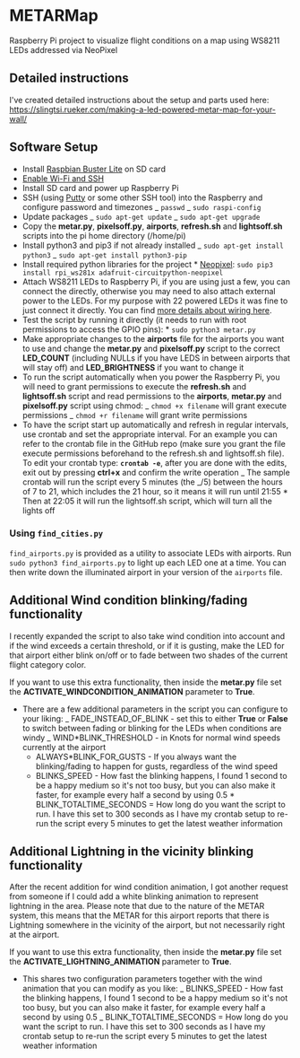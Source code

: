# METARMap

Raspberry Pi project to visualize flight conditions on a map using WS8211 LEDs addressed via NeoPixel

## Detailed instructions

I've created detailed instructions about the setup and parts used here: https://slingtsi.rueker.com/making-a-led-powered-metar-map-for-your-wall/

## Software Setup

- Install [Raspbian Buster Lite](https://www.raspberrypi.org/downloads/raspbian/) on SD card
- [Enable Wi-Fi and SSH](https://medium.com/@danidudas/install-raspbian-jessie-lite-and-setup-wi-fi-without-access-to-command-line-or-using-the-network-97f065af722e)
- Install SD card and power up Raspberry Pi
- SSH (using [Putty](https://www.putty.org) or some other SSH tool) into the Raspberry and configure password and timezones
  _ `passwd`
  _ `sudo raspi-config`
- Update packages
  _ `sudo apt-get update`
  _ `sudo apt-get upgrade`
- Copy the **metar.py**, **pixelsoff.py**, **airports**, **refresh.sh** and **lightsoff.sh** scripts into the pi home directory (/home/pi)
- Install python3 and pip3 if not already installed
  _ `sudo apt-get install python3`
  _ `sudo apt-get install python3-pip`
- Install required python libraries for the project \* [Neopixel](https://learn.adafruit.com/neopixels-on-raspberry-pi/python-usage): `sudo pip3 install rpi_ws281x adafruit-circuitpython-neopixel`
- Attach WS8211 LEDs to Raspberry Pi, if you are using just a few, you can connect the directly, otherwise you may need to also attach external power to the LEDs. For my purpose with 22 powered LEDs it was fine to just connect it directly. You can find [more details about wiring here](https://learn.adafruit.com/neopixels-on-raspberry-pi/raspberry-pi-wiring).
- Test the script by running it directly (it needs to run with root permissions to access the GPIO pins): \* `sudo python3 metar.py`
- Make appropriate changes to the **airports** file for the airports you want to use and change the **metar.py** and **pixelsoff.py** script to the correct **LED_COUNT** (including NULLs if you have LEDS in between airports that will stay off) and **LED_BRIGHTNESS** if you want to change it
- To run the script automatically when you power the Raspberry Pi, you will need to grant permissions to execute the **refresh.sh** and **lightsoff.sh** script and read permissions to the **airports**, **metar.py** and **pixelsoff.py** script using chmod:
  _ `chmod +x filename` will grant execute permissions
  _ `chmod +r filename` will grant write permissions
- To have the script start up automatically and refresh in regular intervals, use crontab and set the appropriate interval. For an example you can refer to the crontab file in the GitHub repo (make sure you grant the file execute permissions beforehand to the refresh.sh and lightsoff.sh file). To edit your crontab type: **`crontab -e`**, after you are done with the edits, exit out by pressing **ctrl+x** and confirm the write operation
  _ The sample crontab will run the script every 5 minutes (the _/5) between the hours of 7 to 21, which includes the 21 hour, so it means it will run until 21:55 \* Then at 22:05 it will run the lightsoff.sh script, which will turn all the lights off

### Using `find_cities.py`

`find_airports.py` is provided as a utility to associate LEDs with airports. Run `sudo python3 find_airports.py` to light up each LED one at a time. You can then write down the illuminated airport in your version of the `airports` file.

## Additional Wind condition blinking/fading functionality

I recently expanded the script to also take wind condition into account and if the wind exceeds a certain threshold, or if it is gusting, make the LED for that airport either blink on/off or to fade between two shades of the current flight category color.

If you want to use this extra functionality, then inside the **metar.py** file set the **ACTIVATE_WINDCONDITION_ANIMATION** parameter to **True**.

- There are a few additional parameters in the script you can configure to your liking:
  _ FADE_INSTEAD_OF_BLINK - set this to either **True** or **False** to switch between fading or blinking for the LEDs when conditions are windy
  _ WIND*BLINK_THRESHOLD - in Knots for normal wind speeds currently at the airport
  * ALWAYS*BLINK_FOR_GUSTS - If you always want the blinking/fading to happen for gusts, regardless of the wind speed
  * BLINKS_SPEED - How fast the blinking happens, I found 1 second to be a happy medium so it's not too busy, but you can also make it faster, for example every half a second by using 0.5 \* BLINK_TOTALTIME_SECONDS = How long do you want the script to run. I have this set to 300 seconds as I have my crontab setup to re-run the script every 5 minutes to get the latest weather information

## Additional Lightning in the vicinity blinking functionality

After the recent addition for wind condition animation, I got another request from someone if I could add a white blinking animation to represent lightning in the area.
Please note that due to the nature of the METAR system, this means that the METAR for this airport reports that there is Lightning somewhere in the vicinity of the airport, but not necessarily right at the airport.

If you want to use this extra functionality, then inside the **metar.py** file set the **ACTIVATE_LIGHTNING_ANIMATION** parameter to **True**.

- This shares two configuration parameters together with the wind animation that you can modify as you like:
  _ BLINKS_SPEED - How fast the blinking happens, I found 1 second to be a happy medium so it's not too busy, but you can also make it faster, for example every half a second by using 0.5
  _ BLINK_TOTALTIME_SECONDS = How long do you want the script to run. I have this set to 300 seconds as I have my crontab setup to re-run the script every 5 minutes to get the latest weather information
